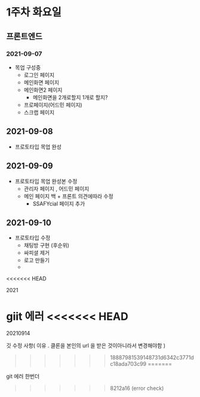 # 1주차 화요일

## 프론트엔드 

### 2021-09-07

- 목업 구성중
  - 로그인 페이지
  - 메인화면 페이지
  - 메인화면2 페이지
    - 메인화면을 2개로할지 1개로 할지?
  - 프로페이지(어드민 페이지)
  - 스크랩 페이지



## 2021-09-08

- 프로토타입 목업 완성



## 2021-09-09

- 프로토타입 목업 완성본 수정
  - 관리자 페이지 , 어드민 페이지
  - 메인 페이지 백 + 프론트 의견에따라 수정
    - SSAFYcial 페이지 추가



## 2021-09-10

- 프로토타입 수정 
  - 채팅방 구현 (후순위)
  - 싸피셜 제거
  - 로고 만들기
  - 



<<<<<<< HEAD


2021

 giit 에러
<<<<<<< HEAD
=======
20210914

깃 수정 사항( 이유 . 클론을 본인의 url 을 받은 것이아니라서 변경해야함 )
>>>>>>> 18887981539148731d6342c3771dc18ada703c99
=======

git 에러 한번더
>>>>>>> 8212a16 (error check)
